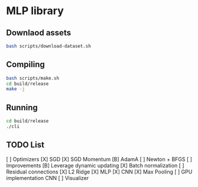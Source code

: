 # MLP library

## Downlaod assets

```bash
bash scripts/download-dataset.sh
```
## Compiling

```bash
bash scripts/make.sh
cd build/release
make -j
```

## Running 

```bash
cd build/release
./cli
```

## TODO List
[ ] Optimizers
    [X] SGD
    [X] SGD Momentum
    [B] AdamA
    [ ] Newton + BFGS
[ ] Improvements
    [B] Leverage dynamic updating
    [X] Batch normalization
    [ ] Residual connections
    [X] L2 Ridge
[X] MLP
[X] CNN
[X] Max Pooling
[ ] GPU implementation CNN
[ ] Visualizer
